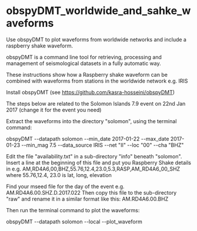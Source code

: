 # obspyDMT_worldwide_and_sahke_waveforms
Use obspyDMT to plot waveforms from worldwide networks and include a raspberry shake waveform.

obspyDMT is a command line tool for retrieving, processing and management of seismological 
datasets in a fully automatic way.

These instructions show how a Raspberry shake waveform can be combined with waveforms from
stations in the worldwide network e.g. IRIS

Install obspyDMT (see https://github.com/kasra-hosseini/obspyDMT)

The steps below are related to the Solomon Islands 7.9 event on 22nd Jan 2017 (change it
for the event you need)

Extract the waveforms into the directory "solomon", using the terminal command:

obspyDMT --datapath solomon --min_date 2017-01-22 --max_date 2017-01-23 --min_mag 7.5 
--data_source IRIS --net "II" --loc "00" --cha "BHZ"

Edit the file "availability.txt" in a sub-directory "info" beneath "solomon".
Insert a line at the beginning of this file and put you Raspberry Shake details in e.g.
AM,RD4A6,00,BHZ,55.76,12.4,23.0,5.3,RASP,AM_RD4A6_00_SHZ
where 55.76,12.4, 23.0 is lat, long, elevation

Find your mseed file for the day of the event e.g. AM.RD4A6.00.SHZ.D.2017.022
Then copy this file to the sub-directory "raw" and rename it in a similar format like this:
AM.RD4A6.00.BHZ

Then run the terminal command to plot the waveforms:

obspyDMT --datapath solomon --local --plot_waveform


